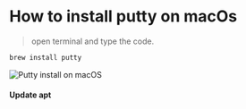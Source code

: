 # How to install putty on macOs
> open terminal and type the code.
```bash
brew install putty
```
![Putty install on macOS](https://user-images.githubusercontent.com/77927449/124318696-d9c5d680-db9a-11eb-89d3-13adc4ebf047.png)

#### Update apt
